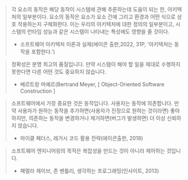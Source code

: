 > 각 요소의 동작은 해당 동작이 시스템에 관해 추론하는데 도움이 되는 한, 아키텍처의 일부분이다.
> 요소의 동작은 요소가 요소 간에 그리고 환경과 어떤 식으로 상호 작용하는지 구체화한다.
> 이는 우리의 아키텍처에 대한 정의의 일부분이고, 시스템의 런타임 성능과 같은 시스템이 나타내는 특성에도 영향을 줄 것이다.
> - 소프트웨어 아키텍처 이론과 실제(에이콘 출판,2022, 31P, '아키텍처는 동작을 포함한다.')

> 정확성은 분명 최고의 품질입니다. 만약 시스템이 해야 할 일을 제대로 수행하지 못한다면 다른 어떤 것도 중요하지 않습니다.
> - 베르트랑 머예르(Bertrand Meyer, [ Object-Oriented Software Construction ]

> 소프트웨어에서 가장 중요한 것은 동작입니다. 사용자는 동작에 의존합니다. 만약 사용자가 원하는 동작을 추가하면(사용자가 진정으로 원하는 것이라면) 좋아하지만, 의존하는 동작을 변경하거나 제거하면(버그가 발생하면) 더 이상 신뢰하지 않습니다.
> - 마이클 페더스, 레거시 코드 활용 전략(에이콘출판, 2018)

> 소프트웨어 엔지니어링의 목적은 복잡성을 만드는 것이 아니라 제어하는 것입니다.
> - 패멀라 제이브, 존 벤틀리, 생각하는 프로그래밍(인사이트, 2013)
